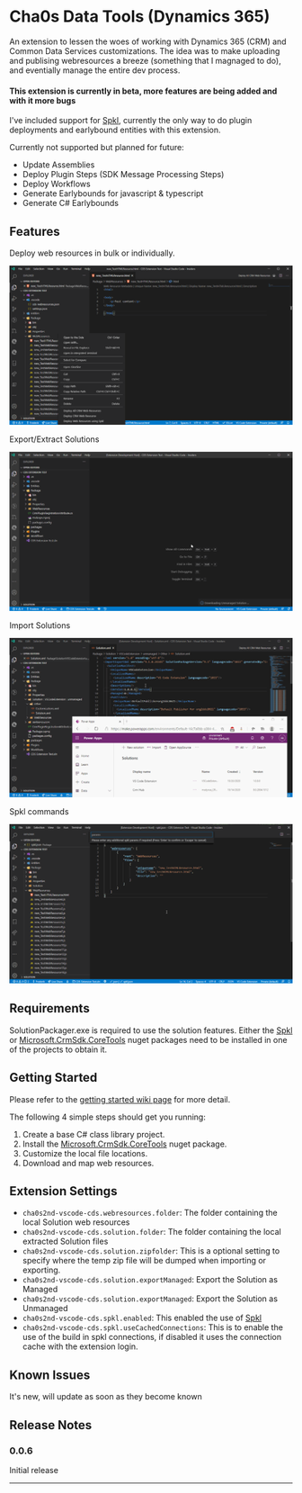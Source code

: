 # Cha0s Data Tools (Dynamics 365)

An extension to lessen the woes of working with Dynamics 365 (CRM) and Common Data Services customizations. The idea was to make uploading and publising webresources a breeze (something that I magnaged to do), and eventially manage the entire dev process.

#### This extension is currently in beta, more features are being added and with it more bugs

I've included support for [Spkl](https://github.com/scottdurow/SparkleXrm/wiki/spkl), currently the only way to do plugin deployments and earlybound entities with this extension.

Currently not supported but planned for future:
 * Update Assemblies
 * Deploy Plugin Steps (SDK Message Processing Steps)
  * Deploy Workflows
   * Generate Earlybounds for javascript & typescript
  * Generate C# Earlybounds

## Features

Deploy web resources in bulk or individually.

![deploy-webresources](media/samples/deploy-webresources.gif)

Export/Extract Solutions

![deploy-webresources](media/samples/export-solution.gif)

Import Solutions

![deploy-webresources](media/samples/import-solution.gif)

Spkl commands

![deploy-webresources](media/samples/spkl.gif)

## Requirements

SolutionPackager.exe is required to use the solution features.
Either the [Spkl](https://www.nuget.org/packages/spkl/) or [Microsoft.CrmSdk.CoreTools](https://www.nuget.org/packages/Microsoft.CrmSdk.CoreTools/) nuget packages need to be installed in one of the projects to obtain it.

## Getting Started

Please refer to the [getting started wiki page](https://github.com/Cha0s2nd/cha0s2nd-vscode-cds/wiki/Getting-Started) for more detail.

The following 4 simple steps should get you running:
1. Create a base C# class library project.
2. Install the [Microsoft.CrmSdk.CoreTools](https://www.nuget.org/packages/Microsoft.CrmSdk.CoreTools/) nuget package.
3. Customize the local file locations.
4. Download and map web resources.

## Extension Settings

* `cha0s2nd-vscode-cds.webresources.folder`: The folder containing the local Solution web resources
* `cha0s2nd-vscode-cds.solution.folder`: The folder containing the local extracted Solution files
* `cha0s2nd-vscode-cds.solution.zipfolder`: This is a optional setting to specify where the temp zip file will be dumped when importing or exporting.
* `cha0s2nd-vscode-cds.solution.exportManaged`: Export the Solution as Managed
* `cha0s2nd-vscode-cds.solution.exportManaged`: Export the Solution as Unmanaged
* `cha0s2nd-vscode-cds.spkl.enabled`: This enabled the use of [Spkl](https://github.com/scottdurow/SparkleXrm/wiki/spkl)
* `cha0s2nd-vscode-cds.spkl.useCachedConnections`: This is to enable the use of the build in spkl connections, if disabled it uses the connection cache with the extension login.

## Known Issues

It's new, will update as soon as they become known

## Release Notes

### 0.0.6

Initial release

-----------------------------------------------------------------------------------------------------------